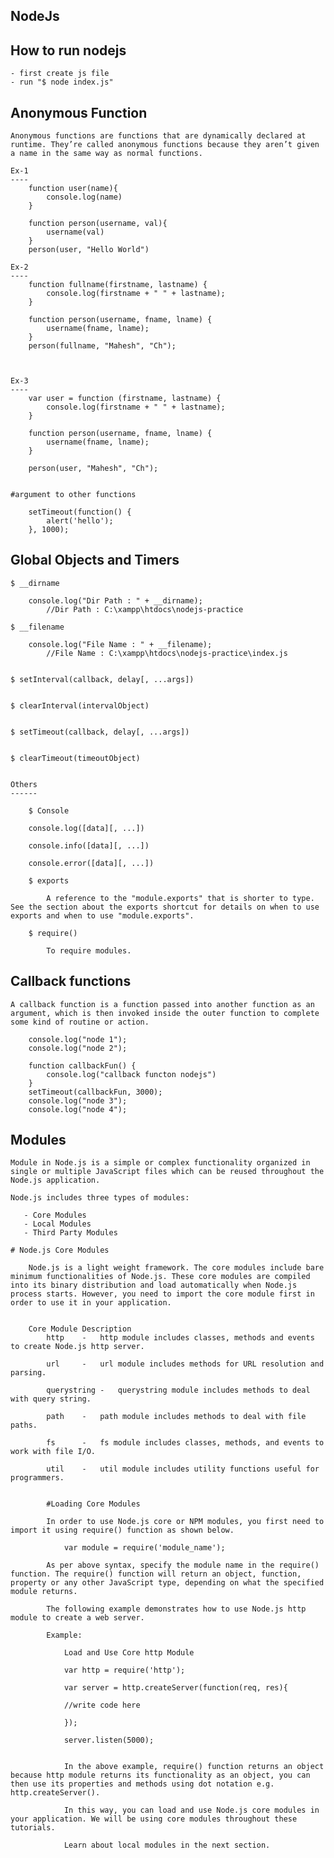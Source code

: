 ## NodeJs

## How to run nodejs

    - first create js file
    - run "$ node index.js"


## Anonymous Function

    Anonymous functions are functions that are dynamically declared at runtime. They’re called anonymous functions because they aren’t given a name in the same way as normal functions.

    Ex-1
    ----
        function user(name){
            console.log(name)
        }

        function person(username, val){
            username(val)
        }
        person(user, "Hello World")

    Ex-2
    ----
        function fullname(firstname, lastname) {
            console.log(firstname + " " + lastname);
        }

        function person(username, fname, lname) {
            username(fname, lname);
        }
        person(fullname, "Mahesh", "Ch");



    Ex-3
    ----
        var user = function (firstname, lastname) {
            console.log(firstname + " " + lastname);
        }

        function person(username, fname, lname) {
            username(fname, lname);
        }

        person(user, "Mahesh", "Ch");


    #argument to other functions

        setTimeout(function() {
            alert('hello');
        }, 1000);


## Global Objects and Timers

    $ __dirname

        console.log("Dir Path : " + __dirname);
            //Dir Path : C:\xampp\htdocs\nodejs-practice

    $ __filename

        console.log("File Name : " + __filename);
            //File Name : C:\xampp\htdocs\nodejs-practice\index.js
    

    $ setInterval(callback, delay[, ...args])


    $ clearInterval(intervalObject)


    $ setTimeout(callback, delay[, ...args])


    $ clearTimeout(timeoutObject)


    Others
    ------

        $ Console

        console.log([data][, ...])

        console.info([data][, ...])

        console.error([data][, ...])

        $ exports

            A reference to the "module.exports" that is shorter to type. See the section about the exports shortcut for details on when to use exports and when to use "module.exports".

        $ require()

            To require modules.

## Callback functions

    A callback function is a function passed into another function as an argument, which is then invoked inside the outer function to complete some kind of routine or action.

        console.log("node 1");
        console.log("node 2");

        function callbackFun() {
            console.log("callback functon nodejs")
        }
        setTimeout(callbackFun, 3000);
        console.log("node 3");
        console.log("node 4");


## Modules

    Module in Node.js is a simple or complex functionality organized in single or multiple JavaScript files which can be reused throughout the Node.js application.

    Node.js includes three types of modules:

       - Core Modules
       - Local Modules
       - Third Party Modules

    # Node.js Core Modules

        Node.js is a light weight framework. The core modules include bare minimum functionalities of Node.js. These core modules are compiled into its binary distribution and load automatically when Node.js process starts. However, you need to import the core module first in order to use it in your application.

 
        Core Module	Description
            http    -	http module includes classes, methods and events to create Node.js http server.

            url     -   url module includes methods for URL resolution and parsing.

            querystring -	querystring module includes methods to deal with query string.

            path    -   path module includes methods to deal with file paths.

            fs      -   fs module includes classes, methods, and events to work with file I/O.

            util    -	util module includes utility functions useful for programmers.


            #Loading Core Modules

            In order to use Node.js core or NPM modules, you first need to import it using require() function as shown below.

                var module = require('module_name');

            As per above syntax, specify the module name in the require() function. The require() function will return an object, function, property or any other JavaScript type, depending on what the specified module returns.

            The following example demonstrates how to use Node.js http module to create a web server.

            Example: 
                
                Load and Use Core http Module

                var http = require('http');

                var server = http.createServer(function(req, res){

                //write code here

                });

                server.listen(5000); 


                In the above example, require() function returns an object because http module returns its functionality as an object, you can then use its properties and methods using dot notation e.g. http.createServer().

                In this way, you can load and use Node.js core modules in your application. We will be using core modules throughout these tutorials.

                Learn about local modules in the next section.
